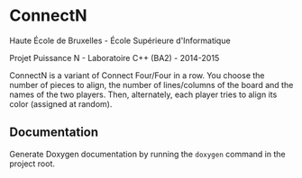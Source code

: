 ConnectN
========

Haute École de Bruxelles - École Supérieure d'Informatique

Projet Puissance N - Laboratoire C++ (BA2) - 2014-2015

ConnectN is a variant of Connect Four/Four in a row. You choose the number of
pieces to align, the number of lines/columns of the board and the names of the
two players. Then, alternately, each player tries to align its color (assigned
at random).

Documentation
-------------

Generate Doxygen documentation by running the `doxygen` command in the project
root.
